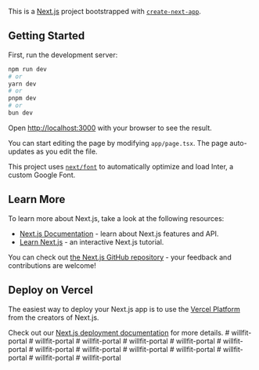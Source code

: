 This is a [Next.js](https://nextjs.org/) project bootstrapped with [`create-next-app`](https://github.com/vercel/next.js/tree/canary/packages/create-next-app).

## Getting Started

First, run the development server:

```bash
npm run dev
# or
yarn dev
# or
pnpm dev
# or
bun dev
```

Open [http://localhost:3000](http://localhost:3000) with your browser to see the result.

You can start editing the page by modifying `app/page.tsx`. The page auto-updates as you edit the file.

This project uses [`next/font`](https://nextjs.org/docs/basic-features/font-optimization) to automatically optimize and load Inter, a custom Google Font.

## Learn More

To learn more about Next.js, take a look at the following resources:

- [Next.js Documentation](https://nextjs.org/docs) - learn about Next.js features and API.
- [Learn Next.js](https://nextjs.org/learn) - an interactive Next.js tutorial.

You can check out [the Next.js GitHub repository](https://github.com/vercel/next.js/) - your feedback and contributions are welcome!

## Deploy on Vercel

The easiest way to deploy your Next.js app is to use the [Vercel Platform](https://vercel.com/new?utm_medium=default-template&filter=next.js&utm_source=create-next-app&utm_campaign=create-next-app-readme) from the creators of Next.js.

Check out our [Next.js deployment documentation](https://nextjs.org/docs/deployment) for more details.
#   w i l l f i t - p o r t a l  
 #   w i l l f i t - p o r t a l  
 #   w i l l f i t - p o r t a l  
 #   w i l l f i t - p o r t a l  
 #   w i l l f i t - p o r t a l  
 #   w i l l f i t - p o r t a l  
 #   w i l l f i t - p o r t a l  
 #   w i l l f i t - p o r t a l  
 #   w i l l f i t - p o r t a l  
 #   w i l l f i t - p o r t a l  
 #   w i l l f i t - p o r t a l  
 #   w i l l f i t - p o r t a l  
 #   w i l l f i t - p o r t a l  
 